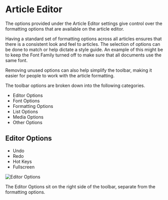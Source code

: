 # Article Editor
The options provided under the Article Editor settings give control over the formatting options that are available on the article editor.

Having a standard set of formatting options across all articles ensures that there is a consistent look and feel to articles.  The selection of options can be done to match or help dictate a style guide. An example of this might be to keep the Font Family turned off to make sure that all documents use the same font.

Removing unused options can also help simplify the toolbar, making it easier for people to work with the article formatting.

The toolbar options are broken down into the following categories.

* Editor Options
* Font Options
* Formatting Options
* List Options
* Media Options
* Other Options

## Editor Options
* Undo
* Redo
* Hot Keys
* Fullscreen

![Editor Options](/_books/servicemanager-config/images/article-toolbar-editor-options.png)

The Editor Options sit on the right side of the toolbar, separate from the formatting options.